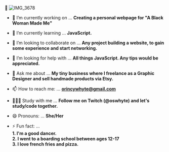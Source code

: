  👋 ![IMG_3678](https://user-images.githubusercontent.com/92553207/141525568-173f4d56-2a4c-42bc-a668-4c5edcd9833b.png)


- 🔭 I’m currently working on ... <b>Creating a personal webpage for "A Black Woman Made Me"</b>
- 🌱 I’m currently learning ... <b>JavaScript.</b>
- 👯 I’m looking to collaborate on ... <b> Any project building a website, to gain some experience and start networking.</b>
- 🤔 I’m looking for help with ... <b>All things JavaScript. Any tips would be appreciated. </b>
- 💬 Ask me about ... <b>My tiny business where I freelance as a Graphic Designer and sell handmade products via Etsy.</b>
- 📫 How to reach me: ... <b> orincywhyte@gmail.com </b>
- 👩🏾‍💻 Study with me ... <b> Follow me on Twitch (@oswhyte) and let's study/code together. </b>
 
- 😄 Pronouns: ... <b>She/Her</b>
- ⚡ Fun fact: ... <br>
      <b>1. I'm a good dancer. </b> </br>
      <b>2. I went to a boarding school between ages 12-17 </b><br>
      <b>3. I love french fries and pizza. </b>
<!--
**oswhyteknits/oswhyteknits** is a ✨ _special_ ✨ repository because its `README.md` (this file) appears on your GitHub profile.


Here are some ideas to get you started:
-->
